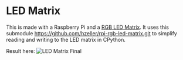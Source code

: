 # LED Matrix

This is made with a Raspberry Pi and a [RGB LED Matrix](https://www.adafruit.com/product/2279).
It uses this submodule https://github.com/hzeller/rpi-rgb-led-matrix.git to simplify reading and writing to the LED matrix in CPython.

Result here:
![LED Matrix Final](https://github.com/Michael12309/led_matrix_project/assets/40968057/18b14a91-ef0a-4891-932d-4bc7f8140aa1)
